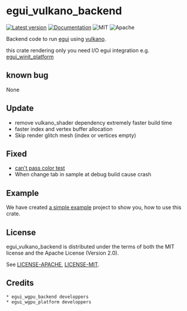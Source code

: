 # egui_vulkano_backend

[![Latest version](https://img.shields.io/crates/v/egui_vulkano_backend.svg)](https://crates.io/crates/egui_vulkano_backend)
[![Documentation](https://docs.rs/egui_vulkano_backend/badge.svg)](https://docs.rs/egui_vulkano_backend)
![MIT](https://img.shields.io/badge/license-MIT-blue.svg)
![Apache](https://img.shields.io/badge/license-Apache-blue.svg)

Backend code to run [egui](https://crates.io/crates/egui) using [vulkano](https://crates.io/crates/vulkano).

this crate rendering only you need I/O egui integration e.g. [egui_winit_platform](https://crates.io/crates/egui_winit_platform) 
## known bug 
None
## Update 
 * remove vulkano_shader dependency extremely faster build time 
 * faster index and vertex buffer allocation
 * Skip render glitch mesh (index or vertices empty)
## Fixed
 * [can't pass color test ](https://github.com/t18b219k/egui_vulkano_backend/issues/1)
 * When change tab in sample at debug build cause crash
## Example
We have created [a simple example](https://github.com/t18b219k/egui_vulkano_backend/tree/master/example) project to show you, how to use this crate.

## License
egui_vulkano_backend is distributed under the terms of both the MIT license and the Apache License (Version 2.0).

See [LICENSE-APACHE](LICENSE-APACHE), [LICENSE-MIT](LICENSE-MIT).
## Credits
    * egui_wgpu_backend developpers
    * egui_wgpu_platform developpers

